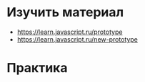 # Изучить материал
+ https://learn.javascript.ru/prototype
+ https://learn.javascript.ru/new-prototype

# Практика
